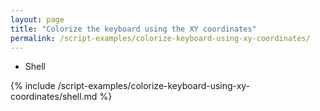 ```yaml
---
layout: page
title: "Colorize the keyboard using the XY coordinates"
permalink: /script-examples/colorize-keyboard-using-xy-coordinates/
---
```


<ul class="tabs__top-bar">
    <li class="tab-link" data-tab="tab-install-shell">Shell</li>    
</ul>

<div id="tab-install-shell" class="tabs__content" markdown="1">
{% include /script-examples/colorize-keyboard-using-xy-coordinates/shell.md %}
</div>